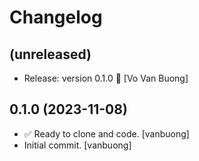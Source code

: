 Changelog
=========


(unreleased)
------------
- Release: version 0.1.0 🚀 [Vo Van Buong]


0.1.0 (2023-11-08)
------------------
- ✅ Ready to clone and code. [vanbuong]
- Initial commit. [vanbuong]


